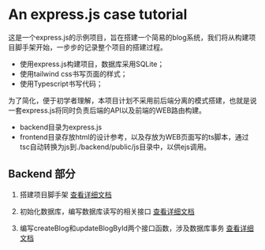 # An express.js case tutorial

这是一个express.js的示例项目，旨在搭建一个简易的blog系统，我们将从构建项目脚手架开始，一步步的记录整个项目的搭建过程。
- 使用express.js构建项目，数据库采用SQLite；
- 使用tailwind css书写页面的样式；
- 使用Typescript书写代码；

为了简化，便于初学者理解，本项目计划不采用前后端分离的模式搭建，也就是说一套express.js将同时负责后端的API以及前端的WEB路由构建。
- backend目录为express.js
- frontend目录存放html的设计参考，以及存放为WEB页面写的ts脚本，通过tsc自动转换为js到./backend/public/js目录中，以供ejs调用。

## Backend 部分
1. 搭建项目脚手架
[查看详细文档](./docs/01_backend_init.md)

2. 初始化数据库，编写数据库读写的相关接口
[查看详细文档](./docs/02_backend_database.md)

3. 编写createBlog和updateBlogById两个接口函数，涉及数据库事务
[查看详细文档](./docs/03_backend_database_cont.md)